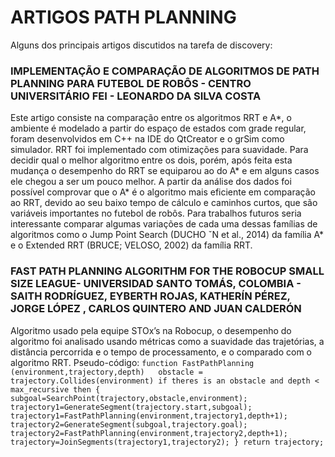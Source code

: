 # ARTIGOS PATH PLANNING

Alguns dos principais artigos discutidos na tarefa de discovery:

### IMPLEMENTAÇÃO E COMPARAÇÃO DE ALGORITMOS DE PATH PLANNING PARA FUTEBOL DE ROBÔS - CENTRO UNIVERSITÁRIO FEI - LEONARDO DA SILVA COSTA

Este artigo consiste na comparação entre os algoritmos RRT e A*, o ambiente é modelado a partir do espaço de estados com grade regular, foram desenvolvidos em C++ na IDE do QtCreator e o grSim como simulador.
RRT foi implementado com otimizações para suavidade. Para decidir qual o melhor algoritmo entre os dois, porém, após feita esta mudança o desempenho do RRT se equiparou ao do A* e em alguns casos ele chegou a ser um pouco
melhor.
A partir da análise dos dados foi possível comprovar que o A* é o algoritmo mais eficiente em comparação ao RRT, devido ao seu baixo tempo de cálculo e caminhos curtos, que são variáveis importantes no futebol de robôs.
Para trabalhos futuros seria interessante comparar algumas variações de cada uma dessas famílias de algoritmos como o Jump Point Search (DUCHO ˇN et al., 2014) da família A* e o Extended RRT (BRUCE; VELOSO, 2002) da família RRT.


### FAST PATH PLANNING ALGORITHM FOR THE ROBOCUP SMALL SIZE LEAGUE- UNIVERSIDAD SANTO TOMÁS, COLOMBIA - SAITH RODRÍGUEZ, EYBERTH ROJAS, KATHERÍN PÉREZ, JORGE LÓPEZ , CARLOS QUINTERO AND JUAN CALDERÓN

Algoritmo usado pela equipe STOx’s na Robocup, o desempenho do algoritmo foi analisado usando métricas como a suavidade das trajetórias, a distância percorrida e o tempo de processamento, e o comparado com o algoritmo RRT.
Pseudo-código:
`function FastPathPlanning (environment,trajectory,depth)  
obstacle = trajectory.Collides(environment)
if theres is an obstacle and depth < max_recursive then
{
subgoal=SearchPoint(trajectory,obstacle,environment);
trajectory1=GenerateSegment(trajectory.start,subgoal);
trajectory1=FastPathPlanning(environment,trajectory1,depth+1);
trajectory2=GenerateSegment(subgoal,trajectory.goal);
trajectory2=FastPathPlanning(environment,trajectory2,depth+1);
trajectory=JoinSegments(trajectory1,trajectory2);
}
return trajectory;`


